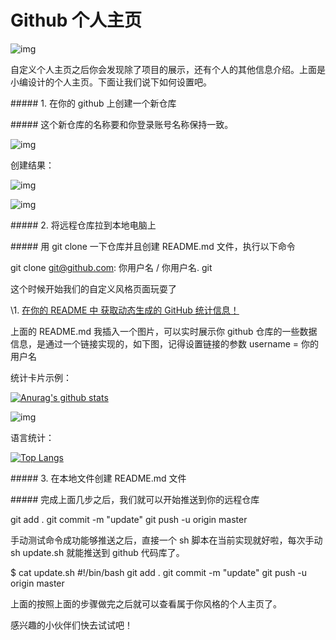 # Github 个人主页


<!--more-->

![img](https:////note.youdao.com/src/B87B24A2C1324C71926A73C3A16E44A1)

自定义个人主页之后你会发现除了项目的展示，还有个人的其他信息介绍。上面是小编设计的个人主页。下面让我们说下如何设置吧。

\##### 1. 在你的 github 上创建一个新仓库

\##### 这个新仓库的名称要和你登录账号名称保持一致。

![img](https:////note.youdao.com/src/F61617742EEF4C29B5DF0A743D3A1EAF)

创建结果：

![img](https:////note.youdao.com/src/93B29010B18043028C6F6758F95734A1)

![img](https:////note.youdao.com/src/43D01E8DBC044BDD9EACA6FB7578B7ED)

\##### 2. 将远程仓库拉到本地电脑上

\##### 用 git clone 一下仓库并且创建 README.md 文件，执行以下命令

git clone git@github.com: 你用户名 / 你用户名. git

这个时候开始我们的自定义风格页面玩耍了

\1.  [在你的 README 中 获取动态生成的 GitHub 统计信息！](https://github.com/anuraghazra/github-readme-stats/blob/master/readme_cn.md)

上面的 README.md 我插入一个图片，可以实时展示你 github 仓库的一些数据信息，是通过一个链接实现的，如下图，记得设置链接的参数 username = 你的用户名

统计卡片示例：

[![Anurag's github stats](https://github-readme-stats.vercel.app/api?username=ZhaoUncle)](https://github.com/anuraghazra/github-readme-stats)

![img](https:////note.youdao.com/src/2FB7D781E27C4EC2B59C14BFA07DC7F5)

语言统计：

[![Top Langs](https://github-readme-stats.vercel.app/api/top-langs/?username=ZhaoUncle)](https://github.com/anuraghazra/github-readme-stats)

\##### 3. 在本地文件创建 README.md 文件

\##### 完成上面几步之后，我们就可以开始推送到你的远程仓库

git add . git commit -m "update" git push -u origin master

手动测试命令成功能够推送之后，直接一个 sh 脚本在当前实现就好啦，每次手动 sh update.sh 就能推送到 github 代码库了。

$ cat update.sh #!/bin/bash git add . git commit -m "update" git push -u origin master

上面的按照上面的步骤做完之后就可以查看属于你风格的个人主页了。

感兴趣的小伙伴们快去试试吧！

